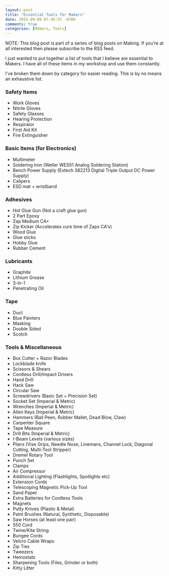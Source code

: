 ```yaml
---
layout: post
title: "Essential Tools for Makers"
date: 2015-09-09 07:45:57 -0700
comments: true
categories: [Makers, Tools]
---
```

<div class="info">NOTE: This blog post is part of a series of blog posts on Making. If you’re  at all  interested then please subscribe to the RSS feed.</div>

I just wanted to put together a list of tools that I believe are essential to Makers. I have all of these items in my workshop and use them constantly.

I've broken them down by category for easier reading. This is by no means an exhaustive list.

### Safety Items
* Work Gloves
* Nitrile Gloves
* Safety Glasses
* Hearing Protection
* Respirator
* First Aid Kit
* Fire Extinguisher

### Basic Items (for Electronics)
* Multimeter
* Soldering Iron (Weller WES51 Analog Soldering Station)
* Bench Power Supply (Extech 382213 Digital Triple Output DC Power Supply)
* Calipers
* ESD mat + wristband

### Adhesives
* Hot Glue Gun (Not a craft glue gun)
* 2 Part Epoxy
* Zap Medium CA+
* Zip Kicker (Accelerates cure time of Zaps CA's)
* Wood Glue
* Glue sticks
* Hobby Glue
* Rubber Cement

### Lubricants
* Graphite
* Lithium Grease
* 3-in-1
* Penetrating Oil

### Tape
* Duct
* Blue Painters
* Masking
* Double Sided
* Scotch

### Tools & Miscellaneous
* Box Cutter + Razor Blades
* Lockblade knife
* Scissors & Shears
* Cordless Drill/Impact Drivers
* Hand Drill
* Hack Saw
* Circular Saw
* Screwdrivers (Basic Set + Precision Set)
* Socket Set (Imperial & Metric)
* Wrenches (Imperial & Metric)
* Allen Keys (Imperial & Metric)
* Hammers (Ball Peen, Rubber Mallet, Dead Blow, Claw)
* Carpenter Square
* Tape Measure
* Drill Bits (Imperial & Metric)
* I-Beam Levels (various sizes)
* Pliers (Vise Grips, Needle Nose, Linemans, Channel Lock, Diagonal Cutting, Multi-Tool Stripper)
* Dremel Rotary Tool
* Punch Set
* Clamps
* Air Compressor
* Additional Lighting (Flashlights, Spotlights etc)
* Extension Cords
* Telescoping Magnetic Pick-Up Tool
* Sand Paper
* Extra Batteries for Cordless Tools
* Magnets
* Putty Knives (Plastic & Metal)
* Paint Brushes (Natural, Synthetic, Disposable)
* Saw Horses (at least one pair)
* 550 Cord
* Twine/Kite String
* Bungee Cords
* Velcro Cable Wraps
* Zip Ties
* Tweezers
* Hemostats
* Sharpening Tools (Files, Grinder or both)
* Kitty Litter
